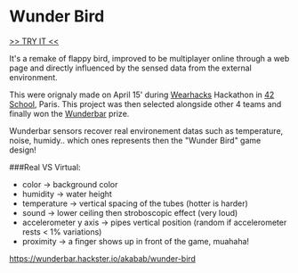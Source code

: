 # Wunder Bird

[>> TRY IT <<](http://ycribier:8000)

It's a remake of flappy bird, improved to be multiplayer online through a web page and directly influenced by the sensed data from the external environment.  

This were orignaly made on April 15' during [Wearhacks](http://www.wearhacks.com/) Hackathon in [42 School](http://www.42.fr/), Paris. This project was then selected alongside other 4 teams and finally won the [Wunderbar](https://www.relayr.io/products-services/wunderbar/) prize.

Wunderbar sensors recover real environement datas such as temperature, noise, humidy.. which ones represents then the "Wunder Bird" game design!

###Real VS Virtual:
- color -> background color  
- humidity -> water height
- temperature -> vertical spacing of the tubes (hotter is harder)
- sound -> lower ceiling then stroboscopic effect (very loud)
- accelerometer y axis -> pipes vertical position (random if accelerometer rests < 1% variations)
- proximity -> a finger shows up in front of the game, muahaha!

https://wunderbar.hackster.io/akabab/wunder-bird
